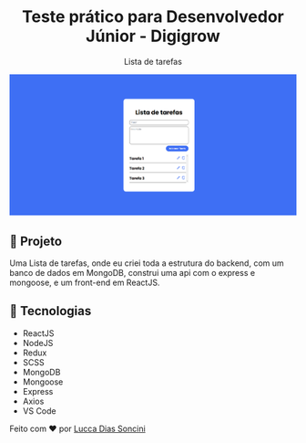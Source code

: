 <h1 align="center">
	Teste prático para Desenvolvedor Júnior - Digigrow
</h1>

<p align="center"> Lista de tarefas</p>

<p align="center">
		<img alt="License" src="https://github.com/Luccasoncini/Digigrow/blob/main/frontend/src/images/printHome.png">
</p>

## 🚀 Projeto 

Uma Lista de tarefas, onde eu criei toda a estrutura do backend, com um banco de dados em MongoDB, construi uma api com o express e mongoose, e um front-end em ReactJS.


## 🔧 Tecnologias

- ReactJS
- NodeJS
- Redux
- SCSS
- MongoDB
- Mongoose
- Express
- Axios
- VS Code

Feito com ♥ por <a href="https://luccadiassoncini.vercel.app/">Lucca Dias Soncini</a>

